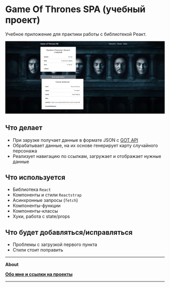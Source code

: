 # Game Of Thrones SPA (учебный проект)

Учебное приложение для практики работы с библиотекой Реакт.

![](https://github.com/Areave/studyReactApp/blob/master/public/screen.png)
## Что делает

- При зарузке получает данные в формате JSON с [GOT API](https://anapioficeandfire.com) 
- Обрабатывает данные, на их основе генерирует карту случайного персонажа
- Реализует навигацию по ссылкам, загружает и отображает нужные данные

## Что используется
- Библиотека `React`
- Компоненты и стили `Reactstrap`
- Асинхронные запросы (`fetch`)
- Компоненты-функции
- Компоненты-классы
- Хуки, работа с state/props
## Что будет добавляться/исправляться
- Проблемы с загрузкой первого пункта
- Стили стоит поправить

______________________


**About**

**[Обо мне и ссылки на проекты](https://github.com/Areave/about/blob/main/README.md)**
_____________________
